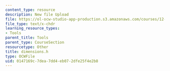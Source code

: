 ```yaml
---
content_type: resource
description: New file Upload
file: https://ol-ocw-studio-app-production.s3.amazonaws.com/courses/12-811-tropical-meteorology-spring-2011/0147169c7dea7dd4eb072dfe25f4e2b8_dimensions.h
file_type: text/x-chdr
learning_resource_types:
- Tools
parent_title: Tools
parent_type: CourseSection
resourcetype: Other
title: dimensions.h
type: OCWFile
uid: 0147169c-7dea-7dd4-eb07-2dfe25f4e2b8
---
```

